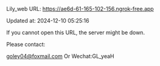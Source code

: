 Lily_web URL: https://ae6d-61-165-102-156.ngrok-free.app

Updated at: 2024-12-10 05:25:16

If you cannot open this URL, the server might be down.

Please contact: 

goley04@foxmail.com Or Wechat:GL_yeaH